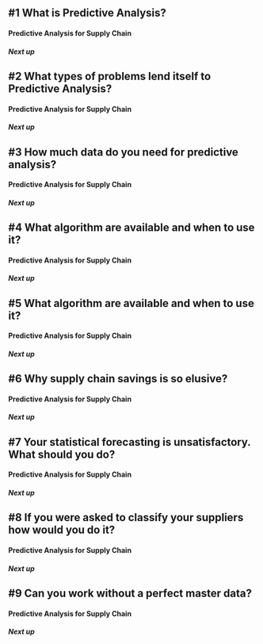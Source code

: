 ## #1 What is Predictive Analysis?
#### Predictive Analysis for Supply Chain

##### Next up

## #2 What types of problems lend itself to Predictive Analysis? 
#### Predictive Analysis for Supply Chain

##### Next up

## #3 How  much data do you need for predictive analysis?
#### Predictive Analysis for Supply Chain

##### Next up

## #4 What algorithm are available and when to use it? 
#### Predictive Analysis for Supply Chain

##### Next up

## #5 What algorithm are available and when to use it? 
#### Predictive Analysis for Supply Chain

##### Next up

## #6 Why supply chain savings is so elusive? 
#### Predictive Analysis for Supply Chain

##### Next up

## #7 Your statistical forecasting is unsatisfactory. What should you do?
#### Predictive Analysis for Supply Chain

##### Next up

## #8 If you were asked to classify your suppliers how would you do it?
#### Predictive Analysis for Supply Chain

##### Next up

## #9 Can you work without a perfect master data?
#### Predictive Analysis for Supply Chain

##### Next up
